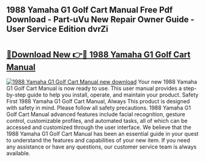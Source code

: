 ## 1988 Yamaha G1 Golf Cart Manual Free Pdf Download - Part-uVu New Repair Owner Guide - User Service Edition dvrZi

# <h2><a href="http://bc62943.oget.top/?id=1988+Yamaha+G1+Golf+Cart+Manual">🔗Download New 👉🔴 1988 Yamaha G1 Golf Cart Manual</a></h2>

[![1988 Yamaha G1 Golf Cart Manual new download](https://i.imgur.com/5g1atiW.png)](http://bc62943.oget.top/?id=1988+Yamaha+G1+Golf+Cart+Manual)
Your new 1988 Yamaha G1 Golf Cart Manual is now ready to use. This user manual provides a step-by-step guide to help you install, operate, and maintain your product. Safety First 1988 Yamaha G1 Golf Cart Manual, Always This product is designed with safety in mind. Please follow all safety precautions. 1988 Yamaha G1 Golf Cart Manual advanced features include facial recognition, gesture control, customizable profiles, and automated tasks, all of which can be accessed and customized through the user interface. We believe that the 1988 Yamaha G1 Golf Cart Manual has been an essential guide in your quest to understand the features and capabilities of your new item. If you need any assistance or have any questions, our customer service team is always available.
